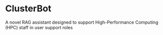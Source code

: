 # ClusterBot
A novel RAG assistant designed to support High-Performance Computing (HPC) staff in user support roles
